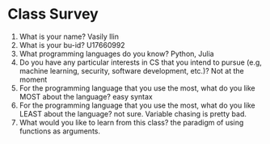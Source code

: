 # Class Survey

1. What is your name?
Vasily Ilin
2. What is your bu-id?
U17660992
3. What programming languages do you know?
Python, Julia
4. Do you have any particular interests in CS that you intend to pursue (e.g, machine learning, security, software development, etc.)?
Not at the moment
5. For the programming language that you use the most, what do you like MOST about the language?
easy syntax
6. For the programming language that you use the most, what do you like LEAST about the language?
not sure. Variable chasing is pretty bad.
7. What would you like to learn from this class?
the paradigm of using functions as arguments.
